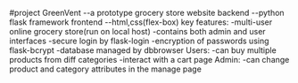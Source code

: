 #project
GreenVent    --a prototype grocery store website
backend      --python flask framework
frontend     --html,css(flex-box)
key features:
-multi-user online grocery store(run on local host)
-contains both admin and user interfaces
-secure login by flask-login
-encryption of passwords using flask-bcrypt
-database managed by dbbrowser
Users:
-can buy multiple products from diff categories
-interact with a cart page
Admin:
-can change product and category attributes in the manage page
